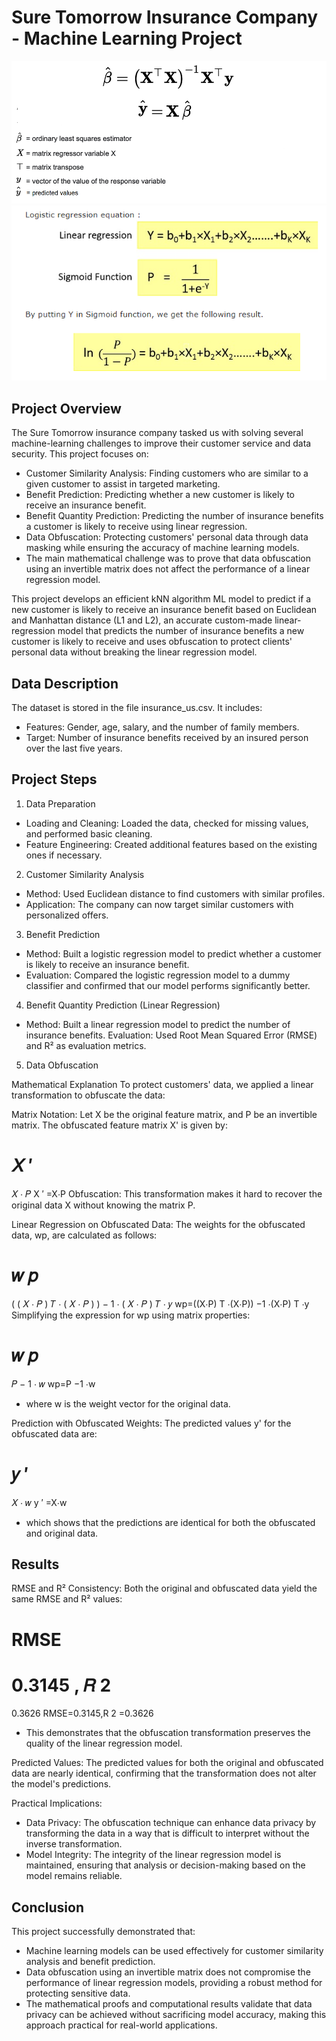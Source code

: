 # Sure Tomorrow Insurance Company - Machine Learning Project
![Linear Regression](./linearregression.png)
![Logistic Regression](./logisticregression.png)
## Project Overview

The Sure Tomorrow insurance company tasked us with solving several machine-learning challenges to improve their customer service and data security. This project focuses on:

- Customer Similarity Analysis: Finding customers who are similar to a given customer to assist in targeted marketing.
- Benefit Prediction: Predicting whether a new customer is likely to receive an insurance benefit.
- Benefit Quantity Prediction: Predicting the number of insurance benefits a customer is likely to receive using linear regression.
- Data Obfuscation: Protecting customers' personal data through data masking while ensuring the accuracy of machine learning models.
- The main mathematical challenge was to prove that data obfuscation using an invertible matrix does not affect the performance of a linear regression model.

This project develops an efficient kNN algorithm ML model to predict if a new customer is likely to receive an insurance benefit based on Euclidean and Manhattan distance (L1 and L2), an accurate custom-made linear-regression model that predicts the number of insurance benefits a new customer is likely to receive and uses obfuscation to protect clients' personal data without breaking the linear regression model.

## Data Description
The dataset is stored in the file insurance_us.csv. It includes:

- Features: Gender, age, salary, and the number of family members.
- Target: Number of insurance benefits received by an insured person over the last five years.

## Project Steps
1. Data Preparation
- Loading and Cleaning: Loaded the data, checked for missing values, and performed basic cleaning.
- Feature Engineering: Created additional features based on the existing ones if necessary.
2. Customer Similarity Analysis
- Method: Used Euclidean distance to find customers with similar profiles.
- Application: The company can now target similar customers with personalized offers.
3. Benefit Prediction
- Method: Built a logistic regression model to predict whether a customer is likely to receive an insurance benefit.
- Evaluation: Compared the logistic regression model to a dummy classifier and confirmed that our model performs significantly better.
4. Benefit Quantity Prediction (Linear Regression)
- Method: Built a linear regression model to predict the number of insurance benefits.
Evaluation: Used Root Mean Squared Error (RMSE) and R² as evaluation metrics.
5. Data Obfuscation

Mathematical Explanation
To protect customers' data, we applied a linear transformation to obfuscate the data:

Matrix Notation: Let X be the original feature matrix, and P be an invertible matrix. The obfuscated feature matrix X' is given by:

𝑋
′
=
𝑋
⋅
𝑃
X 
′
 =X⋅P
Obfuscation: This transformation makes it hard to recover the original data X without knowing the matrix P.

Linear Regression on Obfuscated Data: The weights for the obfuscated data, wp, are calculated as follows:

𝑤
𝑝
=
(
(
𝑋
⋅
𝑃
)
𝑇
⋅
(
𝑋
⋅
𝑃
)
)
−
1
⋅
(
𝑋
⋅
𝑃
)
𝑇
⋅
𝑦
wp=((X⋅P) 
T
 ⋅(X⋅P)) 
−1
 ⋅(X⋅P) 
T
 ⋅y
Simplifying the expression for wp using matrix properties:

𝑤
𝑝
=
𝑃
−
1
⋅
𝑤
wp=P 
−1
 ⋅w
- where w is the weight vector for the original data.

Prediction with Obfuscated Weights: The predicted values y' for the obfuscated data are:

𝑦
′
=
𝑋
⋅
𝑤
y 
′
 =X⋅w

- which shows that the predictions are identical for both the obfuscated and original data.

## Results
RMSE and R² Consistency: Both the original and obfuscated data yield the same RMSE and R² values:

RMSE
=
0.3145
,
𝑅
2
=
0.3626
RMSE=0.3145,R 
2
 =0.3626

- This demonstrates that the obfuscation transformation preserves the quality of the linear regression model.

Predicted Values: The predicted values for both the original and obfuscated data are nearly identical, confirming that the transformation does not alter the model's predictions.

Practical Implications:
- Data Privacy: The obfuscation technique can enhance data privacy by transforming the data in a way that is difficult to interpret without the inverse transformation.
- Model Integrity: The integrity of the linear regression model is maintained, ensuring that analysis or decision-making based on the model remains reliable.

## Conclusion
This project successfully demonstrated that:

- Machine learning models can be used effectively for customer similarity analysis and benefit prediction.
- Data obfuscation using an invertible matrix does not compromise the performance of linear regression models, providing a robust method for protecting sensitive data.
- The mathematical proofs and computational results validate that data privacy can be achieved without sacrificing model accuracy, making this approach practical for real-world applications.




